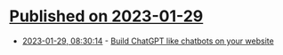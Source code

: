 # [Published on 2023-01-29](index.md)

* [2023-01-29, 08:30:14](https://news.ycombinator.com/item?id=34566070) - [Build ChatGPT like chatbots on your website](https://pub.towardsai.net/build-chatgpt-like-chatbots-with-customized-knowledge-for-your-websites-using-simple-programming-f393206c6626)
